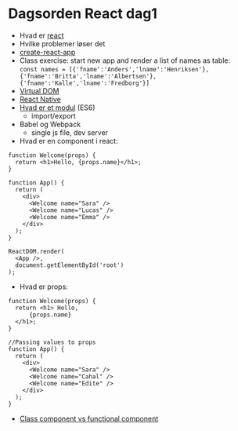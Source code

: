 # Dagsorden React dag1
- Hvad er [react](https://reactjs.org/)
- Hvilke problemer løser det
- [create-react-app](https://github.com/facebook/create-react-app/blob/master/README.md)
- Class exercise: start new app and render a list of names as table:  
`const names = [{'fname':'Anders','lname':'Henriksen'},{'fname':'Britta','lname':'Albertsen'},{'fname':'Kalle','lname':'Fredborg'}]`
- [Virtual DOM](https://miro.medium.com/max/1024/0*_C52yYMRTDuMtdBA)
- [React Native](https://reactnative.dev/docs/getting-started)
- [Hvad er et modul](https://medium.com/backticks-tildes/introduction-to-es6-modules-49956f580da) (ES6)
    - import/export
- Babel og Webpack
    - single js file, dev server
- Hvad er en component i react:
```
function Welcome(props) {
  return <h1>Hello, {props.name}</h1>;
}

function App() {
  return (
    <div>
      <Welcome name="Sara" />
      <Welcome name="Lucas" />
      <Welcome name="Emma" />
    </div>
  );
}

ReactDOM.render(
  <App />,
  document.getElementById('root')
);
```
- Hvad er props:
```
function Welcome(props) {
  return <h1> Hello, 
      {props.name}
  </h1>;
}

//Passing values to props
function App() {
  return (
    <div>
      <Welcome name="Sara" />
      <Welcome name="Cahal" />
      <Welcome name="Edite" />
    </div>
  );
}
```
- [Class component vs functional component](https://dev.to/danielleye/react-class-component-vs-function-component-with-hooks-13dg)

